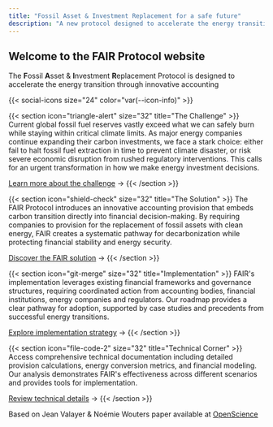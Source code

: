 ```yaml
---
title: "Fossil Asset & Investment Replacement for a safe future"
description: "A new protocol designed to accelerate the energy transition through innovative accounting"
---
```


## Welcome to the FAIR Protocol website
The **F**ossil **A**sset & **I**nvestment **R**eplacement Protocol is designed to accelerate the energy transition through innovative accounting

{{< social-icons size="24" color="var(--icon-info)" >}}

{{< section icon="triangle-alert" size="32" title="The Challenge" >}}
Current global fossil fuel reserves vastly exceed what we can safely burn while staying within critical climate limits. As major energy companies continue expanding their carbon investments, we face a stark choice: either fail to halt fossil fuel extraction in time to prevent climate disaster, or risk severe economic disruption from rushed regulatory interventions. This calls for an urgent transformation in how we make energy investment decisions.

[Learn more about the challenge](/en/challenge) →
{{< /section >}}

{{< section icon="shield-check" size="32" title="The Solution" >}}
The FAIR Protocol introduces an innovative accounting provision that embeds carbon transition directly into financial decision-making. By requiring companies to provision for the replacement of fossil assets with clean energy, FAIR creates a systematic pathway for decarbonization while protecting financial stability and energy security.

[Discover the FAIR solution](/en/solution) →
{{< /section >}}

{{< section icon="git-merge" size="32" title="Implementation" >}}
FAIR's implementation leverages existing financial frameworks and governance structures, requiring coordinated action from accounting bodies, financial institutions, energy companies and regulators. Our roadmap provides a clear pathway for adoption, supported by case studies and precedents from successful energy transitions.

[Explore implementation strategy](/en/implementation) →
{{< /section >}}

{{< section icon="file-code-2" size="32" title="Technical Corner" >}}
Access comprehensive technical documentation including detailed provision calculations, energy conversion metrics, and financial modeling. Our analysis demonstrates FAIR's effectiveness across different scenarios and provides tools for implementation.

[Review technical details](/en/technical) →
{{< /section >}}

Based on Jean Valayer & Noémie Wouters paper available at [OpenScience](https://www.openscience.fr/IMG/pdf/2.valayer_et_wouters-decarbon.pdf)